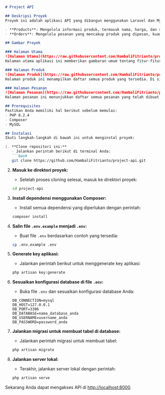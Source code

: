 ```markdown
# Project API

## Deskripsi Proyek
Proyek ini adalah aplikasi API yang dibangun menggunakan Laravel dan MySQL. Aplikasi ini memiliki dua fitur utama: **Products** dan **Orders**.

- **Products**: Mengelola informasi produk, termasuk nama, harga, dan stok.
- **Orders**: Mengelola pesanan yang mencakup produk yang dipesan, kuantitas, dan informasi lainnya.

## Gambar Proyek

### Halaman Utama
![Halaman Utama](https://raw.githubusercontent.com/HambaliFitrianto/project-api/main/public/images/halaman_utama.jpeg)
Halaman utama aplikasi ini memberikan gambaran umum tentang fitur-fitur yang tersedia dan memungkinkan pengguna untuk menavigasi ke bagian lain dari aplikasi.

### Halaman Produk
![Halaman Produk](https://raw.githubusercontent.com/HambaliFitrianto/project-api/main/public/images/halaman_produk.jpeg)
Halaman produk ini menampilkan daftar semua produk yang tersedia. Di sini, pengguna dapat melihat informasi produk, termasuk nama, harga, dan jumlah stok yang ada.

### Halaman Pesanan
![Halaman Pesanan](https://raw.githubusercontent.com/HambaliFitrianto/project-api/main/public/images/halaman_pesanan.jpeg)
Halaman pesanan ini menunjukkan daftar semua pesanan yang telah dibuat. Pengguna dapat melihat detail pesanan, termasuk produk yang dipesan dan kuantitas masing-masing.

## Prerequisites
Pastikan Anda memiliki hal berikut sebelum memulai:
- PHP 8.2.4
- Composer
- MySQL

## Instalasi
Ikuti langkah-langkah di bawah ini untuk menginstal proyek:

1. **Clone repositori ini:**
   - Jalankan perintah berikut di terminal Anda:
   ```bash
   git clone https://github.com/HambaliFitrianto/project-api.git
   ```

2. **Masuk ke direktori proyek:**
   - Setelah proses cloning selesai, masuk ke direktori proyek:
   ```bash
   cd project-api
   ```

3. **Install dependensi menggunakan Composer:**
   - Install semua dependensi yang diperlukan dengan perintah:
   ```bash
   composer install
   ```

4. **Salin file `.env.example` menjadi `.env`:**
   - Buat file `.env` berdasarkan contoh yang tersedia:
   ```bash
   cp .env.example .env
   ```

5. **Generate key aplikasi:**
   - Jalankan perintah berikut untuk menggenerate key aplikasi:
   ```bash
   php artisan key:generate
   ```

6. **Sesuaikan konfigurasi database di file `.env`:**
   - Buka file `.env` dan sesuaikan konfigurasi database Anda:
   ```env
   DB_CONNECTION=mysql
   DB_HOST=127.0.0.1
   DB_PORT=3306
   DB_DATABASE=nama_database_anda
   DB_USERNAME=username_anda
   DB_PASSWORD=password_anda
   ```

7. **Jalankan migrasi untuk membuat tabel di database:**
   - Jalankan perintah migrasi untuk membuat tabel:
   ```bash
   php artisan migrate
   ```

8. **Jalankan server lokal:**
   - Terakhir, jalankan server lokal dengan perintah:
   ```bash
   php artisan serve
   ```

Sekarang Anda dapat mengakses API di [http://localhost:8000](http://localhost:8000).
```